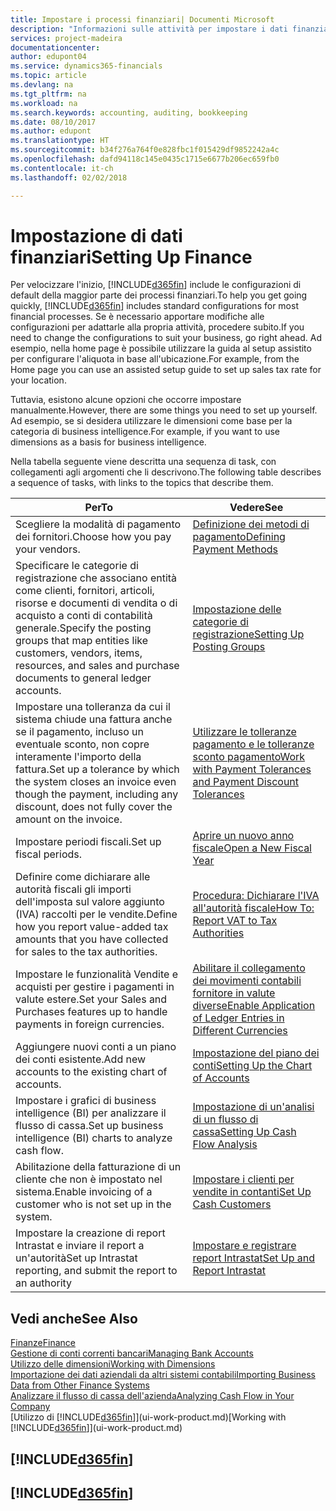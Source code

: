 ```yaml
---
title: Impostare i processi finanziari| Documenti Microsoft
description: "Informazioni sulle attività per impostare i dati finanziari nella propria attività per adattarli alle esigenze di contabilità, controllo e gestione dei libri contabili."
services: project-madeira
documentationcenter: 
author: edupont04
ms.service: dynamics365-financials
ms.topic: article
ms.devlang: na
ms.tgt_pltfrm: na
ms.workload: na
ms.search.keywords: accounting, auditing, bookkeeping
ms.date: 08/10/2017
ms.author: edupont
ms.translationtype: HT
ms.sourcegitcommit: b34f276a764f0e828fbc1f015429df9852242a4c
ms.openlocfilehash: dafd94118c145e0435c1715e6677b206ec659fb0
ms.contentlocale: it-ch
ms.lasthandoff: 02/02/2018

---
```

# <a name="setting-up-finance"></a><span data-ttu-id="2fa9b-103">Impostazione di dati finanziari</span><span class="sxs-lookup"><span data-stu-id="2fa9b-103">Setting Up Finance</span></span>
<span data-ttu-id="2fa9b-104">Per velocizzare l'inizio, [!INCLUDE[d365fin](includes/d365fin_md.md)] include le configurazioni di default della maggior parte dei processi finanziari.</span><span class="sxs-lookup"><span data-stu-id="2fa9b-104">To help you get going quickly, [!INCLUDE[d365fin](includes/d365fin_md.md)] includes standard configurations for most financial processes.</span></span> <span data-ttu-id="2fa9b-105">Se è necessario apportare modifiche alle configurazioni per adattarle alla propria attività, procedere subito.</span><span class="sxs-lookup"><span data-stu-id="2fa9b-105">If you need to change the configurations to suit your business, go right ahead.</span></span> <span data-ttu-id="2fa9b-106">Ad esempio, nella home page è possibile utilizzare la guida al setup assistito per configurare l'aliquota in base all'ubicazione.</span><span class="sxs-lookup"><span data-stu-id="2fa9b-106">For example, from the Home page you can use an assisted setup guide to set up sales tax rate for your location.</span></span>  

<span data-ttu-id="2fa9b-107">Tuttavia, esistono alcune opzioni che occorre impostare manualmente.</span><span class="sxs-lookup"><span data-stu-id="2fa9b-107">However, there are some things you need to set up yourself.</span></span> <span data-ttu-id="2fa9b-108">Ad esempio, se si desidera utilizzare le dimensioni come base per la categoria di business intelligence.</span><span class="sxs-lookup"><span data-stu-id="2fa9b-108">For example, if you want to use dimensions as a basis for business intelligence.</span></span>  

<span data-ttu-id="2fa9b-109">Nella tabella seguente viene descritta una sequenza di task, con collegamenti agli argomenti che li descrivono.</span><span class="sxs-lookup"><span data-stu-id="2fa9b-109">The following table describes a sequence of tasks, with links to the topics that describe them.</span></span>

| <span data-ttu-id="2fa9b-110">Per</span><span class="sxs-lookup"><span data-stu-id="2fa9b-110">To</span></span> | <span data-ttu-id="2fa9b-111">Vedere</span><span class="sxs-lookup"><span data-stu-id="2fa9b-111">See</span></span> |
| --- | --- |
| <span data-ttu-id="2fa9b-112">Scegliere la modalità di pagamento dei fornitori.</span><span class="sxs-lookup"><span data-stu-id="2fa9b-112">Choose how you pay your vendors.</span></span> |[<span data-ttu-id="2fa9b-113">Definizione dei metodi di pagamento</span><span class="sxs-lookup"><span data-stu-id="2fa9b-113">Defining Payment Methods</span></span>](finance-payment-methods.md) |
| <span data-ttu-id="2fa9b-114">Specificare le categorie di registrazione che associano entità come clienti, fornitori, articoli, risorse e documenti di vendita o di acquisto a conti di contabilità generale.</span><span class="sxs-lookup"><span data-stu-id="2fa9b-114">Specify the posting groups that map entities like customers, vendors, items, resources, and sales and purchase documents to general ledger accounts.</span></span> |[<span data-ttu-id="2fa9b-115">Impostazione delle categorie di registrazione</span><span class="sxs-lookup"><span data-stu-id="2fa9b-115">Setting Up Posting Groups</span></span>](finance-posting-groups.md)|
|<span data-ttu-id="2fa9b-116">Impostare una tolleranza da cui il sistema chiude una fattura anche se il pagamento, incluso un eventuale sconto, non copre interamente l'importo della fattura.</span><span class="sxs-lookup"><span data-stu-id="2fa9b-116">Set up a tolerance by which the system closes an invoice even though the payment, including any discount, does not fully cover the amount on the invoice.</span></span>|[<span data-ttu-id="2fa9b-117">Utilizzare le tolleranze pagamento e le tolleranze sconto pagamento</span><span class="sxs-lookup"><span data-stu-id="2fa9b-117">Work with Payment Tolerances and Payment Discount Tolerances</span></span>](finance-payment-tolerance-and-payment-discount-tolerance.md)|
| <span data-ttu-id="2fa9b-118">Impostare periodi fiscali.</span><span class="sxs-lookup"><span data-stu-id="2fa9b-118">Set up fiscal periods.</span></span> |[<span data-ttu-id="2fa9b-119">Aprire un nuovo anno fiscale</span><span class="sxs-lookup"><span data-stu-id="2fa9b-119">Open a New Fiscal Year</span></span>](finance-how-open-new-fiscal-year.md) |
| <span data-ttu-id="2fa9b-120">Definire come dichiarare alle autorità fiscali gli importi dell'imposta sul valore aggiunto (IVA) raccolti per le vendite.</span><span class="sxs-lookup"><span data-stu-id="2fa9b-120">Define how you report value-added tax amounts that you have collected for sales to the tax authorities.</span></span> |[<span data-ttu-id="2fa9b-121">Procedura: Dichiarare l'IVA all'autorità fiscale</span><span class="sxs-lookup"><span data-stu-id="2fa9b-121">How To: Report VAT to Tax Authorities</span></span>](finance-how-report-vat.md)|
| <span data-ttu-id="2fa9b-122">Impostare le funzionalità Vendite e acquisti per gestire i pagamenti in valute estere.</span><span class="sxs-lookup"><span data-stu-id="2fa9b-122">Set your Sales and Purchases features up to handle payments in foreign currencies.</span></span>|[<span data-ttu-id="2fa9b-123">Abilitare il collegamento dei movimenti contabili fornitore in valute diverse</span><span class="sxs-lookup"><span data-stu-id="2fa9b-123">Enable Application of Ledger Entries in Different Currencies</span></span>](finance-how-enable-application-ledger-entries-different-currencies.md)
| <span data-ttu-id="2fa9b-124">Aggiungere nuovi conti a un piano dei conti esistente.</span><span class="sxs-lookup"><span data-stu-id="2fa9b-124">Add new accounts to the existing chart of accounts.</span></span> |[<span data-ttu-id="2fa9b-125">Impostazione del piano dei conti</span><span class="sxs-lookup"><span data-stu-id="2fa9b-125">Setting Up the Chart of Accounts</span></span>](finance-setup-chart-accounts.md) |
| <span data-ttu-id="2fa9b-126">Impostare i grafici di business intelligence (BI) per analizzare il flusso di cassa.</span><span class="sxs-lookup"><span data-stu-id="2fa9b-126">Set up business intelligence (BI) charts to analyze cash flow.</span></span> |[<span data-ttu-id="2fa9b-127">Impostazione di un'analisi di un flusso di cassa</span><span class="sxs-lookup"><span data-stu-id="2fa9b-127">Setting Up Cash Flow Analysis</span></span>](finance-setup-cash-flow-analyses.md) |
|<span data-ttu-id="2fa9b-128">Abilitazione della fatturazione di un cliente che non è impostato nel sistema.</span><span class="sxs-lookup"><span data-stu-id="2fa9b-128">Enable invoicing of a customer who is not set up in the system.</span></span>|[<span data-ttu-id="2fa9b-129">Impostare i clienti per vendite in contanti</span><span class="sxs-lookup"><span data-stu-id="2fa9b-129">Set Up Cash Customers</span></span>](finance-how-to-set-up-cash-customers.md)|
| <span data-ttu-id="2fa9b-130">Impostare la creazione di report Intrastat e inviare il report a un'autorità</span><span class="sxs-lookup"><span data-stu-id="2fa9b-130">Set up Intrastat reporting, and submit the report to an authority</span></span> | [<span data-ttu-id="2fa9b-131">Impostare e registrare report Intrastat</span><span class="sxs-lookup"><span data-stu-id="2fa9b-131">Set Up and Report Intrastat</span></span>](finance-how-setup-report-intrastat.md)|

## <a name="see-also"></a><span data-ttu-id="2fa9b-132">Vedi anche</span><span class="sxs-lookup"><span data-stu-id="2fa9b-132">See Also</span></span>
[<span data-ttu-id="2fa9b-133">Finanze</span><span class="sxs-lookup"><span data-stu-id="2fa9b-133">Finance</span></span>](finance.md)  
[<span data-ttu-id="2fa9b-134">Gestione di conti correnti bancari</span><span class="sxs-lookup"><span data-stu-id="2fa9b-134">Managing Bank Accounts</span></span>](bank-manage-bank-accounts.md)  
[<span data-ttu-id="2fa9b-135">Utilizzo delle dimensioni</span><span class="sxs-lookup"><span data-stu-id="2fa9b-135">Working with Dimensions</span></span>](finance-dimensions.md)  
[<span data-ttu-id="2fa9b-136">Importazione dei dati aziendali da altri sistemi contabili</span><span class="sxs-lookup"><span data-stu-id="2fa9b-136">Importing Business Data from Other Finance Systems</span></span>](upload-data.md)  
[<span data-ttu-id="2fa9b-137">Analizzare il flusso di cassa dell'azienda</span><span class="sxs-lookup"><span data-stu-id="2fa9b-137">Analyzing Cash Flow in Your Company</span></span>](finance-analyze-cash-flow.md)  
<span data-ttu-id="2fa9b-138">[Utilizzo di [!INCLUDE[d365fin](includes/d365fin_md.md)]](ui-work-product.md)</span><span class="sxs-lookup"><span data-stu-id="2fa9b-138">[Working with [!INCLUDE[d365fin](includes/d365fin_md.md)]](ui-work-product.md)</span></span>  

## [!INCLUDE[d365fin](includes/free_trial_md.md)]  
## [!INCLUDE[d365fin](includes/training_link_md.md)]


